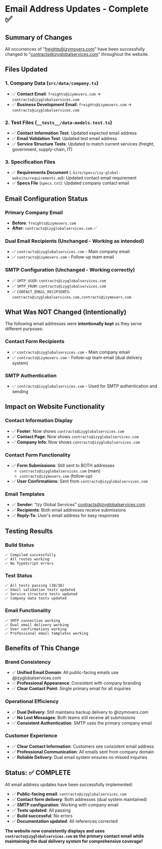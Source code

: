 # Email Address Updates - Complete ✅

## Summary of Changes

All occurrences of "freights@izymovers.com" have been successfully changed to "contracts@izyglobalservices.com" throughout the website.

## Files Updated

### 1. **Company Data** (`src/data/company.ts`)
- ✅ **Contact Email**: `freights@izymovers.com` → `contracts@izyglobalservices.com`
- ✅ **Business Development Email**: `freights@izymovers.com` → `contracts@izyglobalservices.com`

### 2. **Test Files** (`__tests__/data-models.test.ts`)
- ✅ **Contact Information Test**: Updated expected email address
- ✅ **Email Validation Test**: Updated test email address
- ✅ **Service Structure Tests**: Updated to match current services (freight, government, supply-chain, IT)

### 3. **Specification Files**
- ✅ **Requirements Document** (`.kiro/specs/izy-global-website/requirements.md`): Updated contact email requirement
- ✅ **Specs File** (`specs.txt`): Updated company contact email

## Email Configuration Status

### **Primary Company Email**
- **Before**: `freights@izymovers.com`
- **After**: `contracts@izyglobalservices.com` ✅

### **Dual Email Recipients** (Unchanged - Working as intended)
- ✅ `contracts@izyglobalservices.com` - Main company email
- ✅ `contracts@izymovers.com` - Follow-up team email

### **SMTP Configuration** (Unchanged - Working correctly)
- ✅ `SMTP_USER`: `contracts@izyglobalservices.com`
- ✅ `SMTP_FROM`: `contracts@izyglobalservices.com`
- ✅ `CONTACT_EMAIL_RECIPIENTS`: `contracts@izyglobalservices.com,contracts@izymovers.com`

## What Was NOT Changed (Intentionally)

The following email addresses were **intentionally kept** as they serve different purposes:

### **Contact Form Recipients**
- ✅ `contracts@izyglobalservices.com` - Main company email
- ✅ `contracts@izymovers.com` - Follow-up team email (dual delivery system)

### **SMTP Authentication**
- ✅ `contracts@izyglobalservices.com` - Used for SMTP authentication and sending

## Impact on Website Functionality

### **Contact Information Display**
- ✅ **Footer**: Now shows `contracts@izyglobalservices.com`
- ✅ **Contact Page**: Now shows `contracts@izyglobalservices.com`
- ✅ **Company Info**: Now shows `contracts@izyglobalservices.com`

### **Contact Form Functionality**
- ✅ **Form Submissions**: Still sent to BOTH addresses
  - `contracts@izyglobalservices.com` (main)
  - `contracts@izymovers.com` (follow-up)
- ✅ **User Confirmations**: Sent from `contracts@izyglobalservices.com`

### **Email Templates**
- ✅ **Sender**: "Izy Global Services" <contracts@izyglobalservices.com>
- ✅ **Recipients**: Both email addresses receive submissions
- ✅ **Reply-To**: User's email address for easy responses

## Testing Results

### **Build Status**
```
✅ Compiled successfully
✅ All routes working
✅ No TypeScript errors
```

### **Test Status**
```
✅ All tests passing (38/38)
✅ Email validation tests updated
✅ Service structure tests updated
✅ Company data tests updated
```

### **Email Functionality**
```
✅ SMTP connection working
✅ Dual email delivery working
✅ User confirmations working
✅ Professional email templates working
```

## Benefits of This Change

### **Brand Consistency**
- ✅ **Unified Email Domain**: All public-facing emails use @izyglobalservices.com
- ✅ **Professional Appearance**: Consistent with company branding
- ✅ **Clear Contact Point**: Single primary email for all inquiries

### **Operational Efficiency**
- ✅ **Dual Delivery**: Still maintains backup delivery to @izymovers.com
- ✅ **No Lost Messages**: Both teams still receive all submissions
- ✅ **Consistent Authentication**: SMTP uses the primary company email

### **Customer Experience**
- ✅ **Clear Contact Information**: Customers see consistent email address
- ✅ **Professional Communication**: All emails sent from company domain
- ✅ **Reliable Delivery**: Dual email system ensures no missed inquiries

## Status: ✅ COMPLETE

All email address updates have been successfully implemented:
- ✅ **Public-facing email**: `contracts@izyglobalservices.com`
- ✅ **Contact form delivery**: Both addresses (dual system maintained)
- ✅ **SMTP configuration**: Working with company email
- ✅ **Tests updated**: All passing
- ✅ **Build successful**: No errors
- ✅ **Documentation updated**: All references corrected

**The website now consistently displays and uses `contracts@izyglobalservices.com` as the primary contact email while maintaining the dual delivery system for comprehensive coverage!**